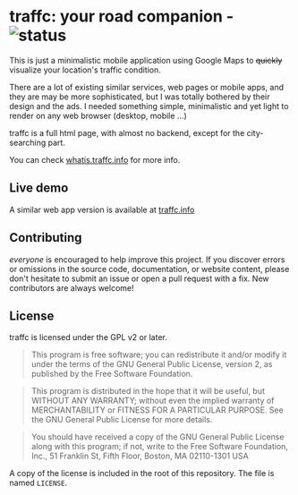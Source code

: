 # traffc: your road companion - ![status](https://img.shields.io/codeship/e90f5b40-c196-0132-3cad-3eb2295b72b3/master.svg)

This is just a minimalistic mobile application using Google Maps to ~~quickly~~ visualize your location's traffic condition.

There are a lot of existing similar services, web pages or mobile apps, and they are may be more sophisticated, but I was totally bothered by their design and the ads.
I needed something simple, minimalistic and yet light to render on any web browser (desktop, mobile ...)

traffc is a full html page, with almost no backend, except for the city-searching part.

You can check [whatis.traffc.info](http://whatis.traffc.info/) for more info.

## Live demo
A similar web app version is available at [traffc.info](http://traffc.info/)

## Contributing

_everyone_ is encouraged to help improve this project.
If you discover errors or omissions in the source code, documentation, or website content, please don't hesitate to submit an issue or open a pull request with a fix.
New contributors are always welcome!

## License

traffc is licensed under the GPL v2 or later.

> This program is free software; you can redistribute it and/or modify it under the terms of the GNU General Public License, version 2, as published by the Free Software Foundation.

> This program is distributed in the hope that it will be useful, but WITHOUT ANY WARRANTY; without even the implied warranty of MERCHANTABILITY or FITNESS FOR A PARTICULAR PURPOSE. See the GNU General Public License for more details.

> You should have received a copy of the GNU General Public License along with this program; if not, write to the Free Software Foundation, Inc., 51 Franklin St, Fifth Floor, Boston, MA 02110-1301 USA

A copy of the license is included in the root of this repository. The file is named `LICENSE`.

